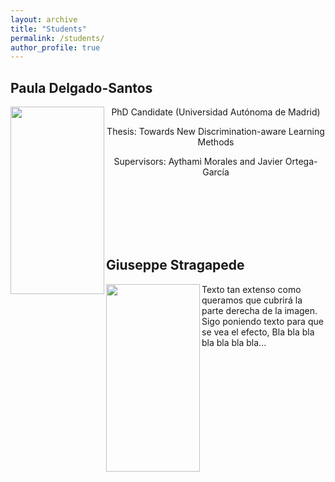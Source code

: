 ```yaml
---
layout: archive
title: "Students"
permalink: /students/
author_profile: true
---
```




Paula Delgado-Santos
-----

<p> 
<img src="https://rubentolosana.github.io/images/profileRT.JPG" align="left" height="300" width="150"> 
<DIV align="center">
 <P>PhD Candidate (Universidad Autónoma de Madrid)
 <P>Thesis: Towards New Discrimination-aware Learning Methods
 <P>Supervisors: Aythami Morales and Javier Ortega-García
</DIV>
</p>

<br>
<br>
<br>
<br>
<br>


Giuseppe Stragapede
-----

<p> 
<img src="https://rubentolosana.github.io/images/profileRT.JPG" align="left" height="300" width="150">Texto tan extenso como queramos que cubrirá la parte derecha de la imagen. Sigo poniendo texto para que se vea el efecto, Bla bla bla bla bla bla bla... 
</p>
    
<br/>


